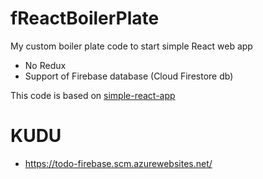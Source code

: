 # fReactBoilerPlate

My custom boiler plate code to start simple React web app

* No Redux
* Support of Firebase database (Cloud Firestore db)

This code is based on  [simple-react-app](https://www.npmjs.com/package/simple-react-app)

# KUDU

* https://todo-firebase.scm.azurewebsites.net/